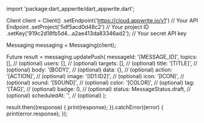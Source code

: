 import 'package:dart_appwrite/dart_appwrite.dart';

Client client = Client()
  .setEndpoint('https://cloud.appwrite.io/v1') // Your API Endpoint
  .setProject('5df5acd0d48c2') // Your project ID
  .setKey('919c2d18fb5d4...a2ae413da83346ad2'); // Your secret API key

Messaging messaging = Messaging(client);

Future result = messaging.updatePush(
  messageId: '[MESSAGE_ID]',
  topics: [], // (optional)
  users: [], // (optional)
  targets: [], // (optional)
  title: '[TITLE]', // (optional)
  body: '[BODY]', // (optional)
  data: {}, // (optional)
  action: '[ACTION]', // (optional)
  image: '[ID1:ID2]', // (optional)
  icon: '[ICON]', // (optional)
  sound: '[SOUND]', // (optional)
  color: '[COLOR]', // (optional)
  tag: '[TAG]', // (optional)
  badge: 0, // (optional)
  status:  MessageStatus.draft, // (optional)
  scheduledAt: '', // (optional)
);

result.then((response) {
  print(response);
}).catchError((error) {
  print(error.response);
});
